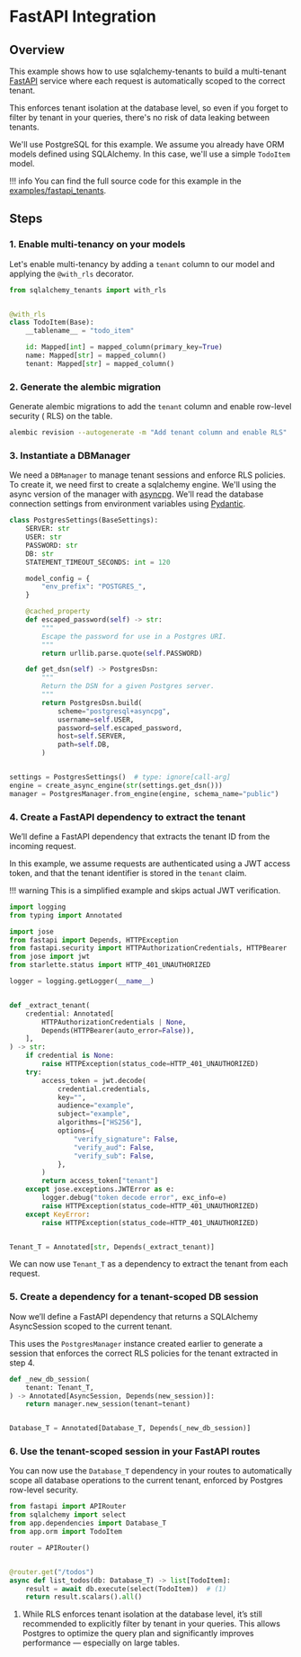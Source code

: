 # FastAPI Integration

## Overview

This example shows how to use sqlalchemy-tenants to build a
multi-tenant [FastAPI](https://fastapi.tiangolo.com/)
service where each request is automatically scoped to the correct tenant.

This enforces tenant isolation at the database level, so even if you forget to filter by
tenant in your queries,
there's no risk of data leaking between tenants.

We'll use PostgreSQL for this example. We assume you already have ORM models defined
using SQLAlchemy. In this case,
we'll use a simple `TodoItem` model.

!!! info
You can find the full source code for this example in the [examples/fastapi_tenants]().

## Steps

### 1. Enable multi-tenancy on your models

Let's enable multi-tenancy by adding a `tenant` column to our model and applying the
`@with_rls` decorator.

```py title="orm.py" hl_lines="3 9"
from sqlalchemy_tenants import with_rls


@with_rls
class TodoItem(Base):
    __tablename__ = "todo_item"

    id: Mapped[int] = mapped_column(primary_key=True)
    name: Mapped[str] = mapped_column()
    tenant: Mapped[str] = mapped_column()  
```

### 2. Generate the alembic migration

Generate alembic migrations to add the `tenant` column and enable row-level security (
RLS) on the table.

```bash
alembic revision --autogenerate -m "Add tenant column and enable RLS"
```

### 3. Instantiate a DBManager

We need a `DBManager` to manage tenant sessions and enforce RLS policies. To create it,
we
need first to create a sqlalchemy engine. We'll using the async version of the manager
with
[asyncpg](). We'll read the database connection settings from environment variables
using [Pydantic]().

```py title="engine.py" hl_lines="34"
class PostgresSettings(BaseSettings):
    SERVER: str
    USER: str
    PASSWORD: str
    DB: str
    STATEMENT_TIMEOUT_SECONDS: int = 120

    model_config = {
        "env_prefix": "POSTGRES_",
    }

    @cached_property
    def escaped_password(self) -> str:
        """
        Escape the password for use in a Postgres URI.
        """
        return urllib.parse.quote(self.PASSWORD)

    def get_dsn(self) -> PostgresDsn:
        """
        Return the DSN for a given Postgres server.
        """
        return PostgresDsn.build(
            scheme="postgresql+asyncpg",
            username=self.USER,
            password=self.escaped_password,
            host=self.SERVER,
            path=self.DB,
        )


settings = PostgresSettings()  # type: ignore[call-arg]
engine = create_async_engine(str(settings.get_dsn()))
manager = PostgresManager.from_engine(engine, schema_name="public")
```

### 4. Create a FastAPI dependency to extract the tenant

We’ll define a FastAPI dependency that extracts the tenant ID from the incoming request.

In this example, we assume requests are authenticated using a JWT access token,
and that the tenant identifier is stored in the `tenant` claim.

!!! warning
    This is a simplified example and skips actual JWT verification.

```py title="dependencies.py"
import logging
from typing import Annotated

import jose
from fastapi import Depends, HTTPException
from fastapi.security import HTTPAuthorizationCredentials, HTTPBearer
from jose import jwt
from starlette.status import HTTP_401_UNAUTHORIZED

logger = logging.getLogger(__name__)


def _extract_tenant(
    credential: Annotated[
        HTTPAuthorizationCredentials | None,
        Depends(HTTPBearer(auto_error=False)),
    ],
) -> str:
    if credential is None:
        raise HTTPException(status_code=HTTP_401_UNAUTHORIZED)
    try:
        access_token = jwt.decode(
            credential.credentials,
            key="",
            audience="example",
            subject="example",
            algorithms=["HS256"],
            options={
                "verify_signature": False,
                "verify_aud": False,
                "verify_sub": False,
            },
        )
        return access_token["tenant"]
    except jose.exceptions.JWTError as e:
        logger.debug("token decode error", exc_info=e)
        raise HTTPException(status_code=HTTP_401_UNAUTHORIZED)
    except KeyError:
        raise HTTPException(status_code=HTTP_401_UNAUTHORIZED)


Tenant_T = Annotated[str, Depends(_extract_tenant)]
```

We can now use `Tenant_T` as a dependency to extract the tenant from each request.

### 5. Create a dependency for a tenant-scoped DB session

Now we’ll define a FastAPI dependency that returns a SQLAlchemy AsyncSession scoped to
the current tenant.

This uses the `PostgresManager` instance created earlier to generate a session that
enforces the correct RLS policies for the tenant extracted in step 4.

```py title="dependencies.py" 
def _new_db_session(
    tenant: Tenant_T,
) -> Annotated[AsyncSession, Depends(new_session)]:
    return manager.new_session(tenant=tenant)


Database_T = Annotated[Database_T, Depends(_new_db_session)]
```

### 6. Use the tenant-scoped session in your FastAPI routes

You can now use the `Database_T` dependency in your routes to automatically scope all
database operations to the current tenant, enforced by Postgres row-level security.

```py title="main.py"
from fastapi import APIRouter
from sqlalchemy import select
from app.dependencies import Database_T
from app.orm import TodoItem

router = APIRouter()


@router.get("/todos")
async def list_todos(db: Database_T) -> list[TodoItem]:
    result = await db.execute(select(TodoItem))  # (1)
    return result.scalars().all()
```

1. While RLS enforces tenant isolation at the database level, it’s still recommended
to explicitly filter by tenant in your queries. This allows Postgres to optimize
the query plan and significantly improves performance — especially on large tables.